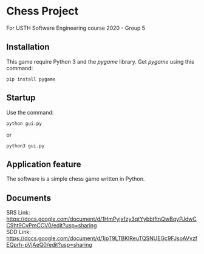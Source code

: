 # Chess Project
For USTH Software Engineering course 2020 - Group 5

## Installation
This game require Python 3 and the *pygame* library.
Get *pygame* using this command:
```
pip install pygame
```
## Startup
Use the command:
```
python gui.py
```
or
```
python3 gui.py
```
## Application feature
The software is a simple chess game written in Python.

## Documents
SRS Link: https://docs.google.com/document/d/1HmPyjxfzy3qtYybbtftnQwBqyPJdwCC9ht9CvPmCCV0/edit?usp=sharing \
SDD Link: https://docs.google.com/document/d/1jpT9LTBKlReuTQSNUEGc9FJsoAVvzfEQprh-pVjAeQ0/edit?usp=sharing
